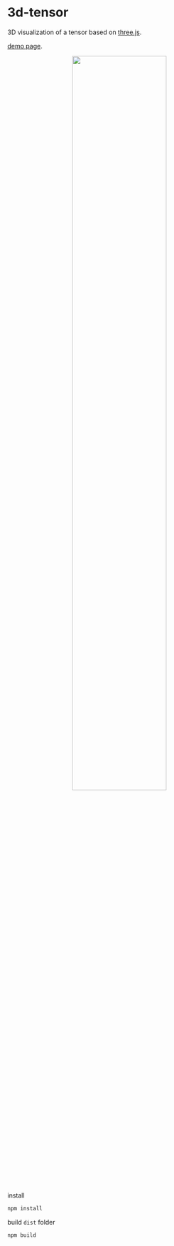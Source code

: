 # 3d-tensor

3D visualization of a tensor based on [three.js](https://github.com/mrdoob/three.js/).

[demo page](https://tilmann-bartsch.github.io/3d-tensor/).

<p align="center">
  <img width="65%" src="https://github.com/tilmann-bartsch/3d-tensor/raw/master/assets/screenshot.png">
</p>

install
```bash
npm install
```

build `dist` folder
```bash
npm build
```